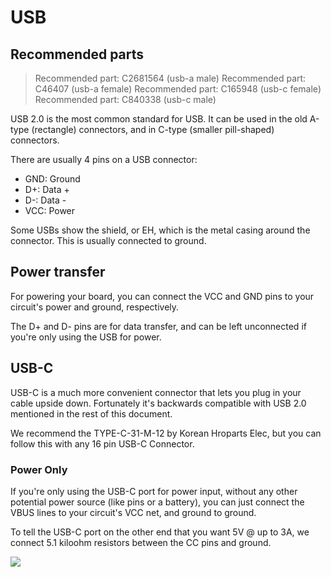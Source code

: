 # USB

## Recommended parts

> Recommended part: C2681564 (usb-a male)
> Recommended part: C46407 (usb-a female)
> Recommended part: C165948 (usb-c female)
> Recommended part: C840338 (usb-c male)

USB 2.0 is the most common standard for USB. It can be used in the old A-type (rectangle) connectors, and in C-type (smaller pill-shaped) connectors.

There are usually 4 pins on a USB connector:

- GND: Ground
- D+: Data +
- D-: Data -
- VCC: Power

Some USBs show the shield, or EH, which is the metal casing around the connector. This is usually connected to ground.

## Power transfer

For powering your board, you can connect the VCC and GND pins to your circuit's power and ground, respectively.

The D+ and D- pins are for data transfer, and can be left unconnected if you're only using the USB for power.

## USB-C

USB-C is a much more convenient connector that lets you plug in your cable upside down. Fortunately it's backwards compatible with USB 2.0 mentioned in the rest of this document.

We recommend the TYPE-C-31-M-12 by Korean Hroparts Elec, but you can follow this with any 16 pin USB-C Connector.

### Power Only

If you're only using the USB-C port for power input, without any other potential power source (like pins or a battery), you can just connect the VBUS lines to your circuit's VCC net, and ground to ground.

To tell the USB-C port on the other end that you want 5V @ up to 3A, we connect 5.1 kiloohm resistors between the CC pins and ground.

![](https://cloud-5zk9cxj1q-hack-club-bot.vercel.app/0image.png)